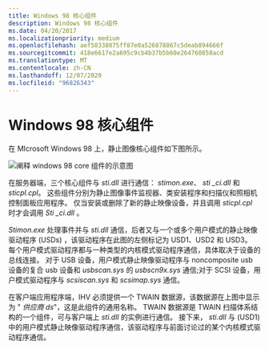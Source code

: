 ```yaml
---
title: Windows 98 核心组件
description: Windows 98 核心组件
ms.date: 04/20/2017
ms.localizationpriority: medium
ms.openlocfilehash: aef58338075ff87e0a526878867c5deab894666f
ms.sourcegitcommit: 418e6617e2a695c9cb4b37b5b60e264760858acd
ms.translationtype: MT
ms.contentlocale: zh-CN
ms.lasthandoff: 12/07/2020
ms.locfileid: "96826343"
---
```

# <a name="windows-98-core-components"></a>Windows 98 核心组件





在 MIcrosoft Windows 98 上，静止图像核心组件如下图所示。

![阐释 windows 98 core 组件的示意图](images/stiwin98.png)

在服务器端，三个核心组件与 *sti.dll* 进行通信： *stimon.exe*、 *sti \_ci.dll* 和 *sticpl.cpl*。 这些组件分别为静止图像事件监视器、类安装程序和扫描仪和照相机控制面板应用程序。 仅当安装或删除了新的静止映像设备，并且调用 *sticpl.cpl* 时才会调用 *Sti \_ci.dll* 。

*Stimon.exe* 处理事件并与 *sti.dll* 通信，后者又与一个或多个用户模式的静止映像驱动程序 (USDs) ，该驱动程序在此图的左侧标记为 USD1、USD2 和 USD3。 每个用户模式驱动程序都与一种类型的内核模式驱动程序通信，具体取决于设备的总线连接。 对于 USB 设备，用户模式静止映像驱动程序与 noncomposite usb 设备的复合 usb 设备和 *usbscan.sys* 的 *usbscn9x.sys* 通信;对于 SCSI 设备，用户模式驱动程序与 *scsiscan.sys* 和 *scsimap.sys* 通信。

在客户端应用程序端，IHV 必须提供一个 TWAIN 数据源，该数据源在上图中显示为 " *供应商 ds*"，这是此组件的通用名称。 TWAIN 数据源是 TWAIN 扫描体系结构的一个组件，可与客户端上 *sti.dll* 的实例进行通信。 接下来， *sti.dll* 与 (USD1) 中的用户模式静止映像驱动程序通信，该驱动程序与前面讨论过的某个内核模式驱动程序通信。

 

 




